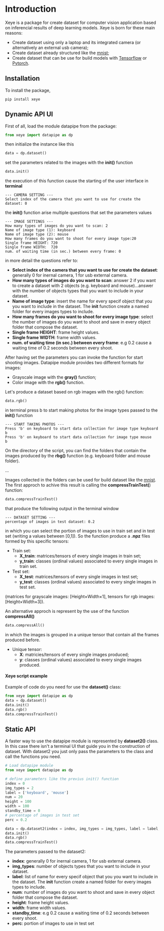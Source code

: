 # Introduction

Xeye is a package for create dataset for computer vision application based on inferencial results of deep learning models. Xeye is born for these main reasons:

* Create dataset using only a laptop and its integrated camera (or alternatively an external usb camera);
* Create dataset already structured like the [mnist](https://www.tensorflow.org/datasets/catalog/mnist);
* Create dataset that can be use for build models with [Tensorflow](https://www.tensorflow.org/) or [Pytorch](https://pytorch.org/).

## Installation

To install the package, 

```
pip install xeye
```

## Dynamic API UI

First of all, load the module datapipe from the package:

```python
from xeye import datapipe as dp
```

then initialize the instance like this 

```python
data = dp.dataset()
```
set the parameters related to the images with the **init()** function

```python
data.init()
```
the execution of this function cause the starting of the user interface in **terminal** 


```console
--- CAMERA SETTING ---
Select index of the camera that you want to use for create the dataset: 0
``` 

the **init()** function arise multiple questions that set the parameters values


```console
--- IMAGE SETTINGS ---
How many types of images do you want to scan: 2
Name of image type (1): keyboard
Name of image type (2): mouse
How many frames do you want to shoot for every image type:20
Single frame HEIGHT: 720
Single frame WIDTH:  720
num. of waiting time (in sec.) between every frame: 0
``` 

in more detail the questions refer to:

* **Select index of the camera that you want to use for create the dataset**: generally 0 for inernal camera, 1 for usb external camera.
* **How many types of images do you want to scan**: answer 2 if you want to create a dataset with 2 objects (e.g. keyboard and mouse)...answer with the number of objects types that you want to include in your dataset.
* **Name of image type**: insert the name for every specif object that you you want to include in the dataset. The **init** function create a named folder for every images types to include. 
* **How many frames do you want to shoot for every image type**: select the number of images do you want to shoot and save in every object folder that compose the dataset. 
* **Single frame HEIGHT**: frame height values.
* **Single frame WIDTH**: frame width values.
* **num. of waiting time (in sec.) between every frame**: e.g 0.2 cause a waiting time of 0.2 seconds between every shoot.

After having set the parameters you can invoke the function for start shooting images. Datapipe module provides two different formats for images:

* Grayscale image with the **gray()** function;
* Color image with the **rgb()** function.
  
Let's produce a dataset based on rgb images with the rgb() function:

```python
data.rgb()
```
in terminal press b to start making photos for the image types passed to the **init()** function 

```console
--- START TAKING PHOTOS ---
Press 'b' on keyboard to start data collection for image type keyboard
b
Press 'b' on keyboard to start data collection for image type mouse
b
``` 

On the directory of the script, you can find the folders that contain the images produced by the **rbg()** function (e.g. keyboard folder and mouse folder). 

$\dots$

Images collected in the folders can be used for build dataset like the [mnist](https://www.tensorflow.org/datasets/catalog/mnist). The first approch to achive this result is calling the **compressTrainTest(**) function:

```python
data.compressTrainTest()
```

that produce the following output in the terminal window 

```console
--- DATASET SETTING ---
percentage of images in test dataset: 0.2
``` 

in which you can select the portion of images to use in train set and in test set (writing a values between [0,1]). So the function produce a **.npz** files formed by this specific tensors:

* Train set:
  * **X_train**: matrices/tensors of every single images in train set;
  * **y_train**: classes (ordinal values) associated to every single images in train set.
* Test set:
  * **X_test**: matrices/tensors of every single images in test set;
  * **y_test**: classes (ordinal values) associated to every single images in test set.
  
(matrices for grayscale images: [Height$\times$Width$\times$1], tensors for rgb images:[Height$\times$Width$\times$3]).

An alternative approch is represent by the use of the function **compressAll()**

```python
data.compressAll()
```

in which the images is grouped in a unique tensor that contain all the frames produced before. 

* Unique tensor:
  * **X**: matricies/tensors of every single images produced;
  * **y**: classes (ordinal values) associated to every single images produced.


#### Xeye script example 

Example of code do you need for use the **dataset()** class:

```python
from xeye import datapipe as dp
data = dp.dataset()
data.init()
data.rgb()
data.compressTrainTest()
```

## Static API 
A faster way to use the datapipe module is represented by **dataset2()** class. In this case there isn't a terminal UI that guide you in the construction of dataset. With dataset2 you just only pass the parameters to the class and call the functions you need. 

```python
# Load datapipe module
from xeye import datapipe as dp

# define parameters like the previus init() function 
index = 0
img_types = 2
label = ['keyboard', 'mouse']
num = 20
height = 100
width = 100
standby_time = 0
# percentage of images in test set 
perc = 0.2

data = dp.dataset2(index = index, img_types = img_types, label = label, num = num, height = height, width = width, stand_by_time = standby_time, perc = perc)
data.init()
data.rgb()
data.compressTrainTest()
```

The parameters passed to the dataset2:

* **index**: generally 0 for inernal camera, 1 for usb external camera.
* **img_types**: number of objects types that you want to include in your dataset.
* **label**: list of name for every specif object that you you want to include in the dataset. The **init** function create a named folder for every images types to include.
* **num**: number of images do you want to shoot and save in every object folder that compose the dataset. 
* **height**: frame height values.
* **width**: frame width values.
* **standby_time**: e.g 0.2 cause a waiting time of 0.2 seconds between every shoot.
* **perc**: portion of images to use in test set